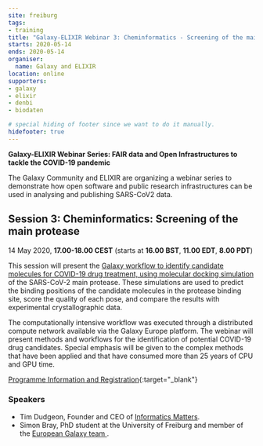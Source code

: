 ```yaml
---
site: freiburg
tags:
- training
title: "Galaxy-ELIXIR Webinar 3: Cheminformatics - Screening of the main protease"
starts: 2020-05-14
ends: 2020-05-14
organiser:
  name: Galaxy and ELIXIR
location: online
supporters:
- galaxy
- elixir
- denbi
- biodaten

# special hiding of footer since we want to do it manually.
hidefooter: true
---
```


**Galaxy-ELIXIR Webinar Series: FAIR data and Open Infrastructures to tackle the COVID-19 pandemic**

The Galaxy Community and ELIXIR are organizing a webinar series to demonstrate how open software and public research infrastructures can be used in analysing and publishing SARS-CoV2 data.

## Session 3: Cheminformatics: Screening of the main protease

14 May 2020, **17.00-18.00 CEST** (starts at **16.00 BST**, **11.00 EDT**, **8.00 PDT**)

This session will present the [Galaxy workflow to identify candidate molecules for COVID-19 drug treatment, using molecular docking simulation](https://covid19.galaxyproject.org/cheminformatics/) of the SARS-CoV-2 main protease. These simulations are used to predict the binding positions of the candidate molecules in the protease binding site, score the quality of each pose, and compare the results with experimental crystallographic data.

The computationally intensive workflow was executed through a distributed compute network available via the Galaxy Europe platform. The webinar will present methods and workflows for the identification of potential COVID-19 drug candidates. Special emphasis will be given to the complex methods that have been applied and that have consumed more than 25 years of CPU and GPU time.

[Programme Information and Registration](https://elixir-europe.org/events/webinar-galaxy-elixir-covid19){:target="_blank"}

### Speakers
* Tim Dudgeon, Founder and CEO of [Informatics Matters](https://www.informaticsmatters.com/).
* Simon Bray, PhD student at the University of Freiburg and member of the [European Galaxy team
](https://usegalaxy.eu/).
